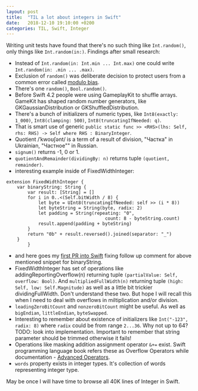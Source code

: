 ```yaml
---
layout: post
title:  "TIL a lot about integers in Swift"
date:   2018-12-10 19:10:00 +0200
categories: TIL, Swift, Integer
---
```

Writing unit tests have found that there's no such thing like `Int.random()`, only things like `Int.random(in:)`. Findings after small research:

* Instead of `Int.random(in: Int.min ... Int.max)` one could write `Int.random(in: .min ... .max)`.
* Exclusion of `random()` was deliberate decision to protect users from a common error called [modulo bias](https://en.wikipedia.org/wiki/Fisher%E2%80%93Yates_shuffle#Modulo_bias).
* There's one `random()`, `Bool.random()`.
* Before Swift 4.2 people were using GameplayKit to shuffle arrays. GameKit has shaped random number generators, like GKGaussianDistribution or GKShuffledDistribution.
* There's a bunch of initializers of numeric types, like `Int8(exactly: 1_000)`, `Int8(clamping: 500)`, `Int8(truncatingIfNeeded: q)`.
* That is smart use of generic `public static func >> <RHS>(lhs: Self, rhs: RHS) -> Self where RHS : BinaryInteger`.
* Quotient /ˈkwoʊʃənt/ is a term of a result of division, "Частка" in Ukrainian, "Частное"" in Russian.
* `signum()` returns -1, 0 or 1.
* `quotientAndRemainder(dividingBy: n)` returns tuple `(quotient, remainder)`.
* interesting example inside of FixedWidthInteger:
```
extension FixedWidthInteger {
    var binaryString: String {
        var result: [String] = []
        for i in 0..<(Self.bitWidth / 8) {
            let byte = UInt8(truncatingIfNeeded: self >> (i * 8))
            let byteString = String(byte, radix: 2)
            let padding = String(repeating: "0",
                                     count: 8 - byteString.count)
            result.append(padding + byteString)
        }
        return "0b" + result.reversed().joined(separator: "_")
    }
        }
```
* and here goes my [first PR into Swift](https://github.com/apple/swift/pull/21167) fixing follow up comment for above mentioned snippet for binaryString.
* FixedWidthInteger has set of operations like addingReportingOverflow(n) returning tuple `(partialValue: Self, overflow: Bool)`. And `multipliedFullWidth(n)` returning tuple `(high: Self, low: Self.Magnitude)` as well as a little bit trickier dividingFullWidth. Don't understand these two. But hope I will recall this when I need to deal with overflows in miltiplication and/or division.
* `leadingZeroBitCount` and `nonzeroBitCount` might be useful. As well as `bigEndian`, `littleEndian`, `byteSwapped`.
* Interesting to remember about existence of initializers like `Int("-123", radix: 8)` where `radix` could be from range `2...36`. Why not up to 64? TODO: look into implementation. Important to remember that string parameter should be trimmed otherwise it fails!
* Operations like masking addition assignment operator `&+=` exist. Swift programming language book refers these as Overflow Operators while documentation - [Advanced Operators](https://docs.swift.org/swift-book/LanguageGuide/AdvancedOperators.html#ID37).
* `words` property exists in integer types. It's collection of words representing integer type.

May be once I will have time to browse all 40K lines of Integer in Swift.
